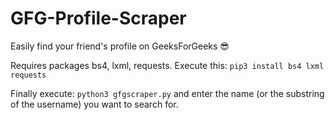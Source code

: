 # GFG-Profile-Scraper
Easily find your friend's profile on GeeksForGeeks :sunglasses:

Requires packages bs4, lxml, requests. Execute this: `pip3 install bs4 lxml requests`

Finally execute: `python3 gfgscraper.py` and enter the name (or the substring of the username) you want to search for.
